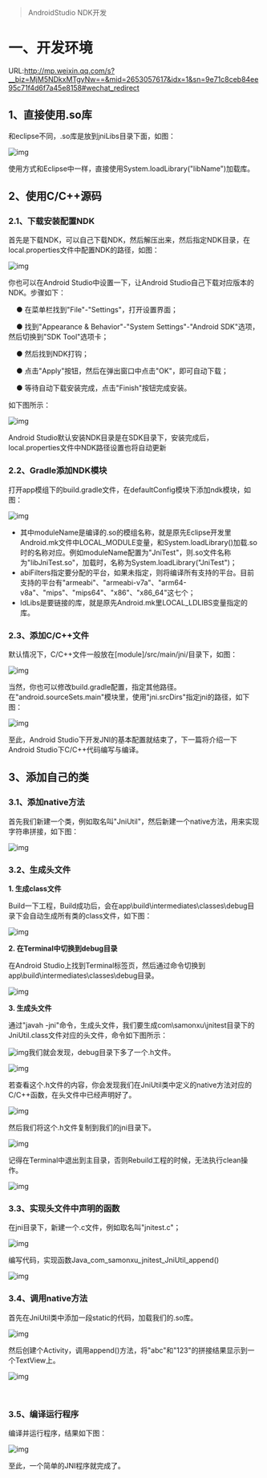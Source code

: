 > AndroidStudio NDK开发

# 一、开发环境

URL:http://mp.weixin.qq.com/s?__biz=MjM5NDkxMTgyNw==&mid=2653057617&idx=1&sn=9e71c8ceb84ee95c71f4d6f7a45e8158#wechat_redirect

## 1、直接使用.so库

和eclipse不同，.so库是放到jniLibs目录下面，如图：

![img](http://mmbiz.qpic.cn/mmbiz/GVyeDObNlrFlv8XlfEv3B4nYsIFeRzET8JvstMCFuICR1WwEQSZn0BhU8licOiaVicZnQqvJiaficBWYJdoTWum29ag/640?wx_fmt=png&tp=webp&wxfrom=5&wx_lazy=1)

使用方式和Eclipse中一样，直接使用System.loadLibrary("libName")加载库。

## 2、**使用C/C++源码**

### 2.1、**下载安装配置NDK**

首先是下载NDK，可以自己下载NDK，然后解压出来，然后指定NDK目录，在local.properties文件中配置NDK的路径，如图：

![img](http://mmbiz.qpic.cn/mmbiz/GVyeDObNlrFlv8XlfEv3B4nYsIFeRzETqIHGic2nJdOcoBsZEHTNlpXOibf8icQ6nK2EK2E7bwRwliaJNZibTXOOHnQ/640?wx_fmt=png&tp=webp&wxfrom=5&wx_lazy=1)

你也可以在Android Studio中设置一下，让Android Studio自己下载对应版本的NDK。步骤如下：

    ● 在菜单栏找到"File"-"Settings"，打开设置界面；

    ● 找到"Appearance & Behavior"-"System Settings"-"Android SDK"选项，然后切换到"SDK Tool"选项卡；

    ● 然后找到NDK打钩；

    ● 点击"Apply"按钮，然后在弹出窗口中点击"OK"，即可自动下载；

    ● 等待自动下载安装完成，点击"Finish"按钮完成安装。

如下图所示：

![img](http://mmbiz.qpic.cn/mmbiz/GVyeDObNlrFlv8XlfEv3B4nYsIFeRzETOzE3PLiaHIW7iapl3B8hxxOfaYehYWAwzUlAYIwO41AkI0XtRFTdgcpg/640?wx_fmt=png&tp=webp&wxfrom=5&wx_lazy=1)

Android Studio默认安装NDK目录是在SDK目录下，安装完成后，local.properties文件中NDK路径设置也将自动更新



### 2.2、**Gradle添加NDK模块**

打开app模组下的build.gradle文件，在defaultConfig模块下添加ndk模块，如图：

![img](http://mmbiz.qpic.cn/mmbiz/GVyeDObNlrFlv8XlfEv3B4nYsIFeRzETlyiaDyCBteRxySdGQJYoKQJF4h5gUQNs15LDHmJfq8pSD5YBzFLpK3g/640?wx_fmt=png&tp=webp&wxfrom=5&wx_lazy=1)

- 其中moduleName是编译的.so的模组名称，就是原先Eclipse开发里Android.mk文件中LOCAL_MODULE变量，和System.loadLibrary()加载.so时的名称对应。例如moduleName配置为"JniTest"，则.so文件名称为"libJniTest.so"，加载时，名称为System.loadLibrary("JniTest")；
- abiFilters指定要分配的平台，如果未指定，则将编译所有支持的平台。目前支持的平台有"armeabi"、"armeabi-v7a"、"arm64-v8a"、"mips"、"mips64"、"x86"、"x86_64"这七个；
- ldLibs是要链接的库，就是原先Android.mk里LOCAL_LDLIBS变量指定的库。



### 2.3、**添加C/C++文件**

默认情况下，C/C++文件一般放在[module]/src/main/jni/目录下，如图：

![img](http://mmbiz.qpic.cn/mmbiz/GVyeDObNlrFlv8XlfEv3B4nYsIFeRzETEDVmFdrzds2oPHbS0znNqibL4r9Pgg4jCtHXINBoicBWzwYcubzicIH8A/640?wx_fmt=png&tp=webp&wxfrom=5&wx_lazy=1)

当然，你也可以修改build.gradle配置，指定其他路径。在"android.sourceSets.main"模块里，使用"jni.srcDirs"指定jni的路径，如下图：

![img](http://mmbiz.qpic.cn/mmbiz/GVyeDObNlrFlv8XlfEv3B4nYsIFeRzETDGL7oeCSpadeUKyKibwxS5robJXyuficDAniarjesiafb0EUBFvc7zMAEQ/640?wx_fmt=png&tp=webp&wxfrom=5&wx_lazy=1)

至此，Android Studio下开发JNI的基本配置就结束了，下一篇将介绍一下Android Studio下C/C++代码编写与编译。

## 3、添加自己的类

### 3.1、添加native方法    

首先我们新建一个类，例如取名叫"JniUtil"，然后新建一个native方法，用来实现字符串拼接，如下图：

![img](http://mmbiz.qpic.cn/mmbiz/GVyeDObNlrFlv8XlfEv3B4nYsIFeRzETV9Qiccoiar09LBFHnPSDKqgOYAlKSmuaJAvv3Agoic57dibFibUL40gYd0A/640?wx_fmt=png&tp=webp&wxfrom=5&wx_lazy=1)

### 3.2、生成头文件

**1. 生成class文件**

Build一下工程，Build成功后，会在app\build\intermediates\classes\debug目录下会自动生成所有类的class文件，如下图：

![img](http://mmbiz.qpic.cn/mmbiz/GVyeDObNlrFlv8XlfEv3B4nYsIFeRzET51WeA1uSVtOCuSiaE2LlvmjTI8WWic6hNdj0cpeB0ibenfrlSEsphSA2Q/640?wx_fmt=png&tp=webp&wxfrom=5&wx_lazy=1)

**2. 在Terminal中切换到debug目录**

在Android Studio上找到Terminal标签页，然后通过命令切换到app\build\intermediates\classes\debug目录。

![img](http://mmbiz.qpic.cn/mmbiz/GVyeDObNlrFlv8XlfEv3B4nYsIFeRzETymMAiczzDQUWYs95owO4EDeia0ZKib4AicUxGo6Y1z4BtR2ql6pFkGnuibA/640?wx_fmt=png&tp=webp&wxfrom=5&wx_lazy=1)

**3. 生成头文件**

通过"javah -jni"命令，生成头文件，我们要生成com\samonxu\jnitest目录下的JniUtil.class文件对应的头文件，命令如下图所示：

![img](http://mmbiz.qpic.cn/mmbiz/GVyeDObNlrFlv8XlfEv3B4nYsIFeRzETcicMyRqe3R2SXp0ibPuMIwny6dbXGPPhrUcXjcRaCymyuYRE5WgAxFTA/640?wx_fmt=png&tp=webp&wxfrom=5&wx_lazy=1)我们就会发现，debug目录下多了一个.h文件。

![img](http://mmbiz.qpic.cn/mmbiz/GVyeDObNlrFlv8XlfEv3B4nYsIFeRzET3MwtBmxDYLibobiariaFAtngxMARXA99YLoXO274vWjs67Nkkk4vGoxEg/640?wx_fmt=png&tp=webp&wxfrom=5&wx_lazy=1)

若查看这个.h文件的内容，你会发现我们在JniUtil类中定义的native方法对应的C/C++函数，在头文件中已经声明好了。

![img](http://mmbiz.qpic.cn/mmbiz/GVyeDObNlrFlv8XlfEv3B4nYsIFeRzETDO2vtz5RfPxwhQicS1iboo8zheic22z1DE0cHx8ffUzK6btYG4DADL6KA/640?wx_fmt=png&tp=webp&wxfrom=5&wx_lazy=1)

然后我们将这个.h文件复制到我们的jni目录下。

![img](http://mmbiz.qpic.cn/mmbiz/GVyeDObNlrFlv8XlfEv3B4nYsIFeRzET0bHVichKSalCeUYdWpvqghicQ8FmxGyLUYU494SJgRTsQqMLYC4WlyKg/640?wx_fmt=png&tp=webp&wxfrom=5&wx_lazy=1)

记得在Terminal中退出到主目录，否则Rebuild工程的时候，无法执行clean操作。

![img](http://mmbiz.qpic.cn/mmbiz/GVyeDObNlrFlv8XlfEv3B4nYsIFeRzETqa6Ry8gwdSYjK6qM6IRmRDVA25qia1VzXKv9CCUbcgVWMsHj0CD9wZw/640?wx_fmt=png&tp=webp&wxfrom=5&wx_lazy=1)

### 3.3、实现头文件中声明的函数

在jni目录下，新建一个.c文件，例如取名叫"jnitest.c"；

![img](http://mmbiz.qpic.cn/mmbiz/GVyeDObNlrFlv8XlfEv3B4nYsIFeRzETw3icpd9BMB1c2Oo2M1kCmcCjhL3omDjBDTNdiaCRBYAdBC90jpA4Fmvw/640?wx_fmt=png&tp=webp&wxfrom=5&wx_lazy=1)

 编写代码，实现函数Java_com_samonxu_jnitest_JniUtil_append()

![img](http://mmbiz.qpic.cn/mmbiz/GVyeDObNlrFlv8XlfEv3B4nYsIFeRzET8syPpJh4PjiaRUzUnUZtTlCOw449oFHnKqNsxqyqGiaSu1RtqtdVnPJw/640?wx_fmt=png&tp=webp&wxfrom=5&wx_lazy=1)

### 3.4、调用native方法

首先在JniUtil类中添加一段static的代码，加载我们的.so库。

![img](http://mmbiz.qpic.cn/mmbiz/GVyeDObNlrFlv8XlfEv3B4nYsIFeRzETcj17WHA0srHA9ntNM6BGPic6RFyhVVHZvYNeSOab3olV2qxwTx1icf6w/640?wx_fmt=png&tp=webp&wxfrom=5&wx_lazy=1)

然后创建个Activity，调用append()方法，将"abc"和"123"的拼接结果显示到一个TextView上。

![img](http://mmbiz.qpic.cn/mmbiz/GVyeDObNlrFlv8XlfEv3B4nYsIFeRzETWZ1hDFh3nRWRg2ndr8o4EXFibknHkx9bveelwtNMs4pdRavf5LoOfMg/640?wx_fmt=png&tp=webp&wxfrom=5&wx_lazy=1)

    

### 3.5、编译运行程序

编译并运行程序，结果如下图：

![img](http://mmbiz.qpic.cn/mmbiz/GVyeDObNlrFlv8XlfEv3B4nYsIFeRzET0VPRMf92jv8icRNWIpodlJP5iadC6iajuVUqwUfibEmZH9XMFX8Mnm5wPQ/640?wx_fmt=png&tp=webp&wxfrom=5&wx_lazy=1)

至此，一个简单的JNI程序就完成了。



























